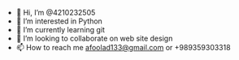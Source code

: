   - 👋 Hi, I’m @4210232505
- 👀 I’m interested in Python    
- 🌱 I’m currently learning git
- 💞️ I’m looking to collaborate on web site design
- 📫 How to reach me afoolad133@gmail.com or +989359303318

<!---
4210232505/4210232505 is a ✨ special ✨ repository because its `README.md` (this file) appears on your GitHub profile.
You can click the Preview link to take a look at your changes.
--->
